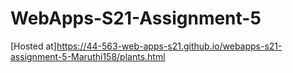 # WebApps-S21-Assignment-5
[Hosted at]https://44-563-web-apps-s21.github.io/webapps-s21-assignment-5-Maruthi158/plants.html
